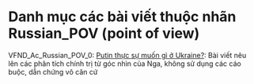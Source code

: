 # Danh mục các bài viết thuộc nhãn Russian_POV (point of view)

VFND_Ac_Russian_POV_0: [Putin thực sự muốn gì ở Ukraine?](https://nghiencuuquocte.org/2022/01/18/putin-thuc-su-muon-gi-o-ukraine/): Bài viết nêu lên các phân tích chính trị từ góc nhìn của Nga, không sử dụng các cáo buộc, dẫn chứng vô căn cứ